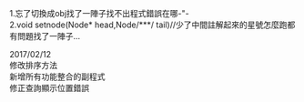 1.忘了切換成obj找了一陣子找不出程式錯誤在哪-"-  
2.void setnode(Node* head,Node/***/ tail)//少了中間註解起來的星號怎麼跑都有問題找了一陣子...  
  
 2017/02/12  
修改排序方法  
新增所有功能整合的副程式  
修正查詢顯示位置錯誤
